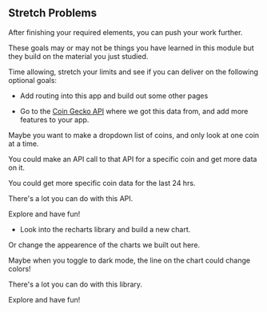 
## Stretch Problems

After finishing your required elements, you can push your work further. 

These goals may or may not be things you have learned in this module but they build on the material you just studied. 

Time allowing, stretch your limits and see if you can deliver on the following optional goals:

- Add routing into this app and build out some other pages

- Go to the [Coin Gecko API](https://www.coingecko.com/) where we got this data from, and add more features to your app. 

Maybe you want to make a dropdown list of coins, and only look at one coin at a time. 

You could make an API call to that API for a specific coin and get more data on it. 

You could get more specific coin data for the last 24 hrs. 

There's a lot you can do with this API. 

Explore and have fun!

- Look into the recharts library and build a new chart. 

Or change the appearence of the charts we built out here. 

Maybe when you toggle to dark mode, the line on the chart could change colors! 

There's a lot you can do with this library. 

Explore and have fun!